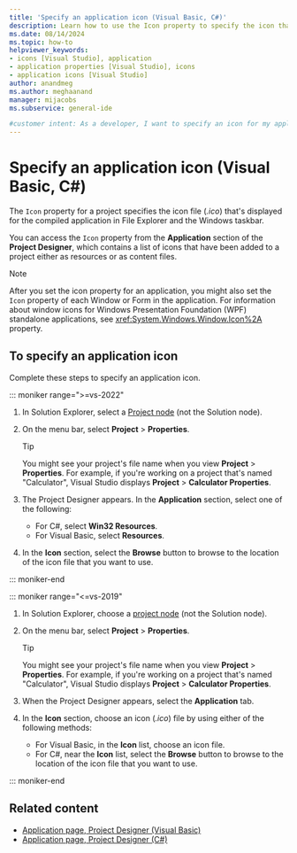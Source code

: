 ```yaml
---
title: 'Specify an application icon (Visual Basic, C#)'
description: Learn how to use the Icon property to specify the icon that File Explorer and the Windows taskbar displays for the compiled application.
ms.date: 08/14/2024
ms.topic: how-to
helpviewer_keywords:
- icons [Visual Studio], application
- application properties [Visual Studio], icons
- application icons [Visual Studio]
author: anandmeg
ms.author: meghaanand
manager: mijacobs
ms.subservice: general-ide

#customer intent: As a developer, I want to specify an icon for my application so that users see the icon in the taskbar and File Explorer.
---
```


# Specify an application icon (Visual Basic, C#)

The `Icon` property for a project specifies the icon file (*.ico*) that's displayed for the compiled application in File Explorer and the Windows taskbar.

You can access the `Icon` property from the **Application** section of the **Project Designer**, which contains a list of icons that have been added to a project either as resources or as content files.

> [!NOTE]
> After you set the icon property for an application, you might also set the `Icon` property of each Window or Form in the application. For information about window icons for Windows Presentation Foundation (WPF) standalone applications, see <xref:System.Windows.Window.Icon%2A> property.

## To specify an application icon

Complete these steps to specify an application icon. 

::: moniker range=">=vs-2022"

1. In Solution Explorer, select a [Project node](use-solution-explorer.md#solution-explorer-ui) (not the Solution node).

1. On the menu bar, select **Project** > **Properties**.

    > [!TIP]
    > You might see your project's file name when you view **Project** > **Properties**. For example, if you're working on a project that's named "Calculator", Visual Studio displays **Project** > **Calculator Properties**.

1. The Project Designer appears. In the **Application** section, select one of the following:
   - For C#, select **Win32 Resources**. 
   - For Visual Basic, select **Resources**.

1. In the **Icon** section, select the **Browse** button to browse to the location of the icon file that you want to use.

::: moniker-end

::: moniker range="<=vs-2019" 

1. In Solution Explorer, choose a [project node](use-solution-explorer.md#solution-explorer-ui) (not the Solution node).

1. On the menu bar, select **Project** > **Properties**.

    > [!TIP]
    > You might see your project's file name when you view **Project** > **Properties**. For example, if you're working on a project that's named "Calculator", Visual Studio displays **Project** > **Calculator Properties**.

1. When the Project Designer appears, select the **Application** tab.

1. In the **Icon** section, choose an icon (*.ico*) file by using either of the following methods:
    - For Visual Basic, in the **Icon** list, choose an icon file.
    - For C#, near the **Icon** list, select the **Browse** button to browse to the location of the icon file that you want to use.

::: moniker-end

## Related content

- [Application page, Project Designer (Visual Basic)](../ide/reference/application-page-project-designer-visual-basic.md)
- [Application page, Project Designer (C#)](../ide/reference/application-page-project-designer-csharp.md)
